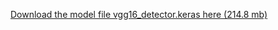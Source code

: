 [Download the model file vgg16_detector.keras here (214.8 mb)](https://drive.google.com/file/d/1GQcwu7fPcRXwasGfEGlC2tjkiZDKAUWK/view?usp=drive_link)
